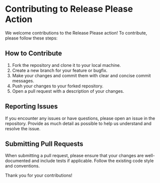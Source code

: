 # Contributing to Release Please Action

We welcome contributions to the Release Please action! To contribute, please follow these steps:

## How to Contribute

1. Fork the repository and clone it to your local machine.
2. Create a new branch for your feature or bugfix.
3. Make your changes and commit them with clear and concise commit messages.
4. Push your changes to your forked repository.
5. Open a pull request with a description of your changes.

## Reporting Issues

If you encounter any issues or have questions, please open an issue in the repository. Provide as much detail as possible to help us understand and resolve the issue.

## Submitting Pull Requests

When submitting a pull request, please ensure that your changes are well-documented and include tests if applicable. Follow the existing code style and conventions.

Thank you for your contributions!
